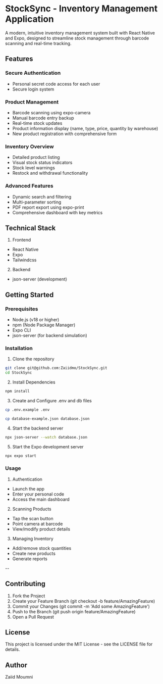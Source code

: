 # StockSync - Inventory Management Application

A modern, intuitive inventory management system built with React Native and Expo, designed to streamline stock management through barcode scanning and real-time tracking.

## Features

### Secure Authentication

- Personal secret code access for each user
- Secure login system

### Product Management

- Barcode scanning using expo-camera
- Manual barcode entry backup
- Real-time stock updates
- Product information display (name, type, price, quantity by warehouse)
- New product registration with comprehensive form

### Inventory Overview

- Detailed product listing
- Visual stock status indicators
- Stock level warnings
- Restock and withdrawal functionality

### Advanced Features

- Dynamic search and filtering
- Multi-parameter sorting
- PDF report export using expo-print
- Comprehensive dashboard with key metrics

## Technical Stack

1. Frontend

- React Native
- Expo
- Tailwindcss

2. Backend

- json-server (development)

## Getting Started 

### Prerequisites 

- Node.js (v18 or higher)
- npm (Node Package Manager)
- Expo CLI
- json-server (for backend simulation)

### Installation

1. Clone the repository 

```bash 
git clone git@github.com:Zaiidmo/StockSync.git
cd StockSync
```
2. Install Dependencies

```bash
npm install 
```
3. Create and Configure .env and db files 

```bash 
cp .env.example .env 
```
```bash
cp database-example.json database.json
```
4. Start the backend server 

```bash 
npx json-server --watch database.json
```
5. Start the Expo development server

```bash 
npx expo start 
```

### Usage 

1. Authentication

- Launch the app
- Enter your personal code
- Access the main dashboard

2. Scanning Products

- Tap the scan button
- Point camera at barcode
- View/modify product details

3. Managing Inventory

- Add/remove stock quantities
- Create new products
- Generate reports

-- 
## Contributing 

1. Fork the Project
2. Create your Feature Branch (git checkout -b feature/AmazingFeature)
3. Commit your Changes (git commit -m 'Add some AmazingFeature')
4. Push to the Branch (git push origin feature/AmazingFeature)
5. Open a Pull Request

## License 
This project is licensed under the MIT License - see the LICENSE file for details.

## Author 

Zaiid Moumni 